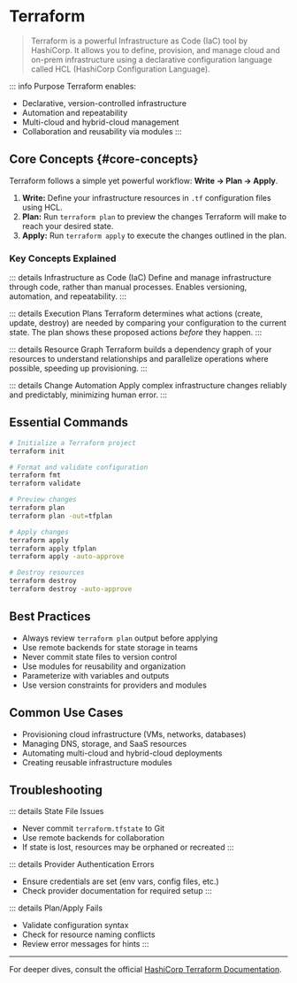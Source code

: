 # Terraform <Badge type="info" text="IaC" />

> Terraform is a powerful Infrastructure as Code (IaC) tool by HashiCorp. It allows you to define, provision, and manage cloud and on-prem infrastructure using a declarative configuration language called HCL (HashiCorp Configuration Language).

::: info Purpose
Terraform enables:
- Declarative, version-controlled infrastructure
- Automation and repeatability
- Multi-cloud and hybrid-cloud management
- Collaboration and reusability via modules
:::

## Core Concepts {#core-concepts}

Terraform follows a simple yet powerful workflow: **Write -> Plan -> Apply**.

1.  **Write:** Define your infrastructure resources in `.tf` configuration files using HCL.
2.  **Plan:** Run `terraform plan` to preview the changes Terraform will make to reach your desired state.
3.  **Apply:** Run `terraform apply` to execute the changes outlined in the plan.

### Key Concepts Explained

::: details Infrastructure as Code (IaC)
Define and manage infrastructure through code, rather than manual processes. Enables versioning, automation, and repeatability.
:::

::: details Execution Plans
Terraform determines what actions (create, update, destroy) are needed by comparing your configuration to the current state. The plan shows these proposed actions _before_ they happen.
:::

::: details Resource Graph
Terraform builds a dependency graph of your resources to understand relationships and parallelize operations where possible, speeding up provisioning.
:::

::: details Change Automation
Apply complex infrastructure changes reliably and predictably, minimizing human error.
:::

## Essential Commands <Badge type="tip" text="Core CLI" />

```sh
# Initialize a Terraform project
terraform init

# Format and validate configuration
terraform fmt
terraform validate

# Preview changes
terraform plan
terraform plan -out=tfplan

# Apply changes
terraform apply
terraform apply tfplan
terraform apply -auto-approve

# Destroy resources
terraform destroy
terraform destroy -auto-approve
```

## Best Practices

- Always review `terraform plan` output before applying
- Use remote backends for state storage in teams
- Never commit state files to version control
- Use modules for reusability and organization
- Parameterize with variables and outputs
- Use version constraints for providers and modules

## Common Use Cases

- Provisioning cloud infrastructure (VMs, networks, databases)
- Managing DNS, storage, and SaaS resources
- Automating multi-cloud and hybrid-cloud deployments
- Creating reusable infrastructure modules

## Troubleshooting <Badge type="warning" text="Common Issues" />

::: details State File Issues
- Never commit `terraform.tfstate` to Git
- Use remote backends for collaboration
- If state is lost, resources may be orphaned or recreated
:::

::: details Provider Authentication Errors
- Ensure credentials are set (env vars, config files, etc.)
- Check provider documentation for required setup
:::

::: details Plan/Apply Fails
- Validate configuration syntax
- Check for resource naming conflicts
- Review error messages for hints
:::

---

For deeper dives, consult the official [HashiCorp Terraform Documentation](https://developer.hashicorp.com/terraform/docs).
